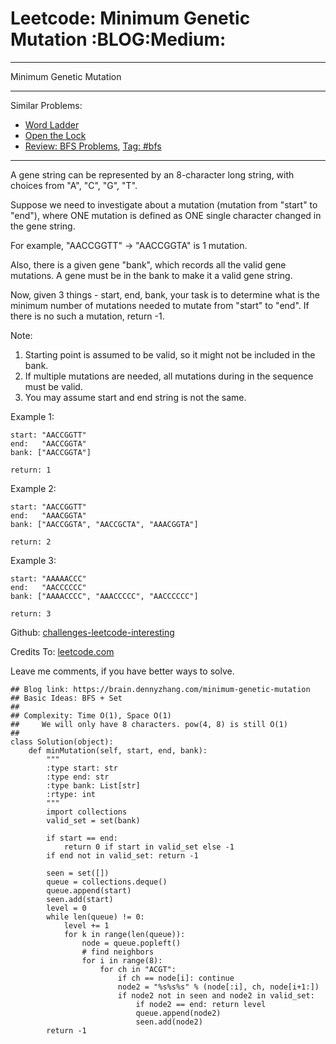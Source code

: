 # Leetcode: Minimum Genetic Mutation     :BLOG:Medium:


---

Minimum Genetic Mutation  

---

Similar Problems:  
-   [Word Ladder](https://brain.dennyzhang.com/word-ladder)
-   [Open the Lock](https://brain.dennyzhang.com/open-the-lock)
-   [Review: BFS Problems](https://brain.dennyzhang.com/review-bfs), [Tag: #bfs](https://brain.dennyzhang.com/tag/bfs)

---

A gene string can be represented by an 8-character long string, with choices from "A", "C", "G", "T".  

Suppose we need to investigate about a mutation (mutation from "start" to "end"), where ONE mutation is defined as ONE single character changed in the gene string.  

For example, "AACCGGTT" -> "AACCGGTA" is 1 mutation.  

Also, there is a given gene "bank", which records all the valid gene mutations. A gene must be in the bank to make it a valid gene string.  

Now, given 3 things - start, end, bank, your task is to determine what is the minimum number of mutations needed to mutate from "start" to "end". If there is no such a mutation, return -1.  

Note:  

1.  Starting point is assumed to be valid, so it might not be included in the bank.
2.  If multiple mutations are needed, all mutations during in the sequence must be valid.
3.  You may assume start and end string is not the same.

Example 1:  

    start: "AACCGGTT"
    end:   "AACCGGTA"
    bank: ["AACCGGTA"]
    
    return: 1

Example 2:  

    start: "AACCGGTT"
    end:   "AAACGGTA"
    bank: ["AACCGGTA", "AACCGCTA", "AAACGGTA"]
    
    return: 2

Example 3:  

    start: "AAAAACCC"
    end:   "AACCCCCC"
    bank: ["AAAACCCC", "AAACCCCC", "AACCCCCC"]
    
    return: 3

Github: [challenges-leetcode-interesting](https://github.com/DennyZhang/challenges-leetcode-interesting/tree/master/minimum-genetic-mutation)  

Credits To: [leetcode.com](https://leetcode.com/problems/minimum-genetic-mutation/description/)  

Leave me comments, if you have better ways to solve.  

    ## Blog link: https://brain.dennyzhang.com/minimum-genetic-mutation
    ## Basic Ideas: BFS + Set
    ##
    ## Complexity: Time O(1), Space O(1)
    ##     We will only have 8 characters. pow(4, 8) is still O(1)
    ##
    class Solution(object):
        def minMutation(self, start, end, bank):
            """
            :type start: str
            :type end: str
            :type bank: List[str]
            :rtype: int
            """
            import collections
            valid_set = set(bank)
    
            if start == end:
                return 0 if start in valid_set else -1
            if end not in valid_set: return -1
    
            seen = set([])
            queue = collections.deque()
            queue.append(start)
            seen.add(start)
            level = 0
            while len(queue) != 0:
                level += 1
                for k in range(len(queue)):
                    node = queue.popleft()
                    # find neighbors
                    for i in range(8):
                        for ch in "ACGT":
                            if ch == node[i]: continue
                            node2 = "%s%s%s" % (node[:i], ch, node[i+1:])
                            if node2 not in seen and node2 in valid_set:
                                if node2 == end: return level
                                queue.append(node2)
                                seen.add(node2)
            return -1
